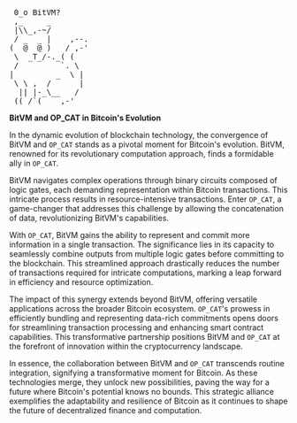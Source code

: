 <pre> 0_o BitVM?
 ,_     _
 |\\_,-~/
 / _  _ |    ,--.
(  @  @ )   / ,-'
 \  _T_/-._( (
 /         `. \
|         _  \ |
 \ \ ,  /      |
  || |-_\__   /
 ((_/`(____,-'        
</pre>

**BitVM and OP_CAT in Bitcoin's Evolution**

In the dynamic evolution of blockchain technology, the convergence of BitVM and ``OP_CAT`` stands as a pivotal moment for Bitcoin's evolution. BitVM, renowned for its revolutionary computation approach, finds a formidable ally in ``OP_CAT``.

BitVM navigates complex operations through binary circuits composed of logic gates, each demanding representation within Bitcoin transactions. This intricate process results in resource-intensive transactions. Enter ``OP_CAT``, a game-changer that addresses this challenge by allowing the concatenation of data, revolutionizing BitVM's capabilities.

With ``OP_CAT``, BitVM gains the ability to represent and commit more information in a single transaction. The significance lies in its capacity to seamlessly combine outputs from multiple logic gates before committing to the blockchain. This streamlined approach drastically reduces the number of transactions required for intricate computations, marking a leap forward in efficiency and resource optimization.

The impact of this synergy extends beyond BitVM, offering versatile applications across the broader Bitcoin ecosystem. ``OP_CAT``'s prowess in efficiently bundling and representing data-rich commitments opens doors for streamlining transaction processing and enhancing smart contract capabilities. This transformative partnership positions BitVM and `OP_CAT` at the forefront of innovation within the cryptocurrency landscape.

In essence, the collaboration between BitVM and ``OP_CAT`` transcends routine integration, signifying a transformative moment for Bitcoin. As these technologies merge, they unlock new possibilities, paving the way for a future where Bitcoin's potential knows no bounds. This strategic alliance exemplifies the adaptability and resilience of Bitcoin as it continues to shape the future of decentralized finance and computation.
